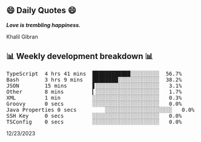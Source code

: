 ## 😄 Daily Quotes 😄

_**Love is trembling happiness.**_

Khalil Gibran



## 📊 Weekly development breakdown 📊

<pre>TypeScript  4 hrs 41 mins  ███████████▉░░░░░░░░░  56.7%
Bash        3 hrs 9 mins   ████████░░░░░░░░░░░░░  38.2%
JSON        15 mins        ▋░░░░░░░░░░░░░░░░░░░░   3.1%
Other       8 mins         ▎░░░░░░░░░░░░░░░░░░░░   1.7%
XML         1 min          ░░░░░░░░░░░░░░░░░░░░░   0.3%
Groovy      0 secs         ░░░░░░░░░░░░░░░░░░░░░   0.0%
Java Properties 0 secs         ░░░░░░░░░░░░░░░░░░░░░   0.0%
SSH Key     0 secs         ░░░░░░░░░░░░░░░░░░░░░   0.0%
TSConfig    0 secs         ░░░░░░░░░░░░░░░░░░░░░   0.0%</pre>

12/23/2023